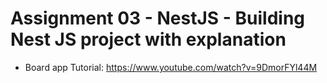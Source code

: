 # Assignment 03 - NestJS - Building Nest JS project with explanation

* Board app
Tutorial: https://www.youtube.com/watch?v=9DmorFYl44M
